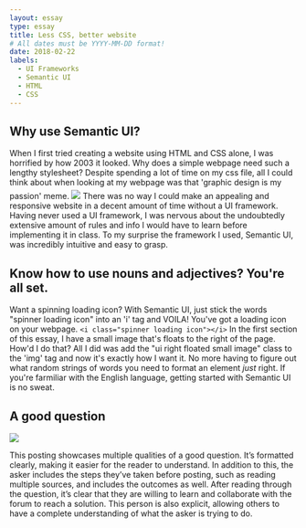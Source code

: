 ```yaml
---
layout: essay
type: essay
title: Less CSS, better website
# All dates must be YYYY-MM-DD format!
date: 2018-02-22
labels:
  - UI Frameworks
  - Semantic UI
  - HTML
  - CSS
---
```


## Why use Semantic UI?
When I first tried creating a website using HTML and CSS alone, I was horrified by how 2003 it looked. Why does a simple webpage need such a lengthy stylesheet? Despite spending a lot of time on my css file, all I could think about when looking at my webpage was that 'graphic design is my passion' meme. <img class="ui right floated small image" style="margin-top: 5px" src="{{ site.baseurl }}/images/graphicdes.jpg"> There was no way I could make an appealing and responsive website in a decent amount of time without a UI framework. Having never used a UI framework, I was nervous about the undoubtedly extensive amount of rules and info I would have to learn before implementing it in class. To my surprise the framework I used, Semantic UI, was incredibly intuitive and easy to grasp. 

## Know how to use nouns and adjectives? You're all set.
Want a spinning loading icon? With Semantic UI, just stick the words "spinner loading icon" into an 'i' tag and VOILA! You've got a loading icon on your webpage. ```<i class="spinner loading icon"></i>``` In the first section of this essay, I have a small image that's floats to the right of the page. How'd I do that? All I did was add the "ui right floated small image" class to the 'img' tag and now it's exactly how I want it. No more having to figure out what random strings of words you need to format an element <i>just</i> right. If you're farmiliar with the English language, getting started with Semantic UI is no sweat. 


## A good question
<img class="ui image" src="{{ site.baseurl }}/images/goodquestion.png">

This posting showcases multiple qualities of a good question. It’s formatted clearly, making it easier for the reader to understand. In addition to this, the asker includes the steps they’ve taken before posting, such as reading multiple sources, and includes the outcomes as well. After reading through the question, it’s clear that they are willing to learn and collaborate with the forum to reach a solution. This person is also explicit, allowing others to have a complete understanding of what the asker is trying to do.



